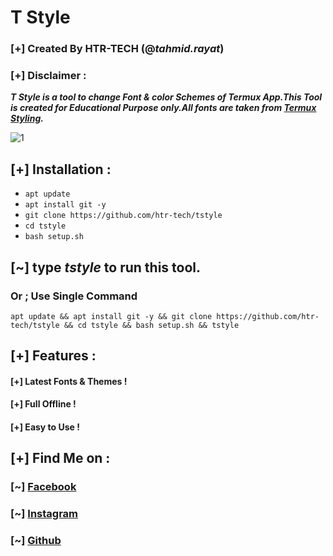 # T Style
### [+] Created By HTR-TECH (@***tahmid.rayat***)
### [+] Disclaimer :
***T Style is a tool to change Font & color Schemes of Termux App.This Tool is created for Educational Purpose only.All fonts are taken from [Termux Styling](https://github.com/termux/termux-styling).***

<img src="https://i.ibb.co/hVW2YnM/tstyle.jpg" alt="1" border="0">

## [+] Installation :

* ```apt update```
* ```apt install git -y```
* ```git clone https://github.com/htr-tech/tstyle```
* ```cd tstyle```
* ```bash setup.sh```
## [~] type ***tstyle*** to run this tool.
### Or ; Use Single Command
```
apt update && apt install git -y && git clone https://github.com/htr-tech/tstyle && cd tstyle && bash setup.sh && tstyle
```

## [+] Features :
#### [+] Latest Fonts & Themes !
#### [+] Full Offline !
#### [+] Easy to Use !

## [+] Find Me on :
### [~] [Facebook](https://facebook.com/tahmid.rayat.official/)
### [~] [Instagram](https://instagram.com/tahmid.rayat/)
### [~] [Github](https://github.com/htr-tech/)
